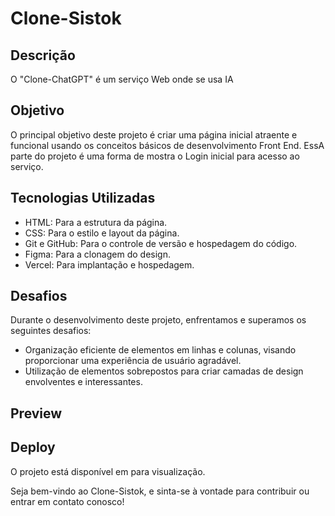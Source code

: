 # Clone-Sistok

## Descrição

O "Clone-ChatGPT" é um serviço Web onde se usa IA

## Objetivo

O principal objetivo deste projeto é criar uma página inicial atraente e funcional usando os conceitos básicos de desenvolvimento Front End.
EssA parte do projeto é uma forma de mostra o Login inicial para acesso ao serviço.

## Tecnologias Utilizadas

- HTML: Para a estrutura da página.
- CSS: Para o estilo e layout da página.
- Git e GitHub: Para o controle de versão e hospedagem do código.
- Figma: Para a clonagem do design.
- Vercel: Para implantação e hospedagem.

## Desafios

Durante o desenvolvimento deste projeto, enfrentamos e superamos os seguintes desafios:

- Organização eficiente de elementos em linhas e colunas, visando proporcionar uma experiência de usuário agradável.
- Utilização de elementos sobrepostos para criar camadas de design envolventes e interessantes.



## Preview




## Deploy

O projeto está disponível em  para visualização.

Seja bem-vindo ao Clone-Sistok, e sinta-se à vontade para contribuir ou entrar em contato conosco!
